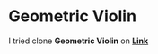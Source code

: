 # Geometric Violin

I tried clone **Geometric Violin** on **[Link](https://dribbble.com/shots/14873955-Geometric-Violin)**
